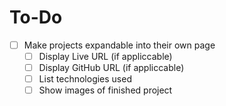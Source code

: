 # To-Do

- [ ] Make projects expandable into their own page
  - [ ] Display Live URL (if appliccable)
  - [ ] Display GitHub URL (if appliccable)
  - [ ] List technologies used
  - [ ] Show images of finished project
